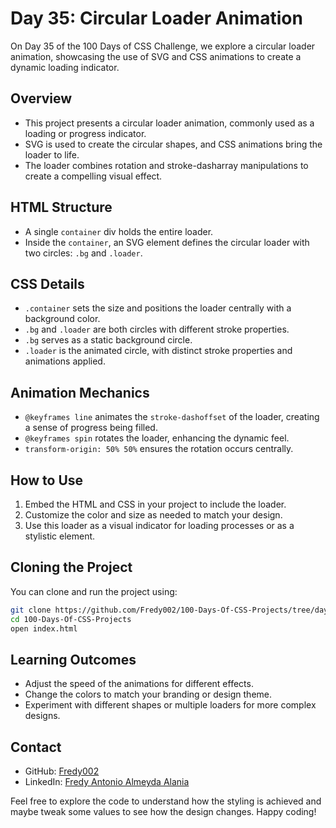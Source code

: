 # Day 35: Circular Loader Animation

On Day 35 of the 100 Days of CSS Challenge, we explore a circular loader animation, showcasing the use of SVG and CSS animations to create a dynamic loading indicator.

## Overview

- This project presents a circular loader animation, commonly used as a loading or progress indicator.
- SVG is used to create the circular shapes, and CSS animations bring the loader to life.
- The loader combines rotation and stroke-dasharray manipulations to create a compelling visual effect.

## HTML Structure

- A single `container` div holds the entire loader.
- Inside the `container`, an SVG element defines the circular loader with two circles: `.bg` and `.loader`.

## CSS Details

- `.container` sets the size and positions the loader centrally with a background color.
- `.bg` and `.loader` are both circles with different stroke properties.
- `.bg` serves as a static background circle.
- `.loader` is the animated circle, with distinct stroke properties and animations applied.

## Animation Mechanics

- `@keyframes line` animates the `stroke-dashoffset` of the loader, creating a sense of progress being filled.
- `@keyframes spin` rotates the loader, enhancing the dynamic feel.
- `transform-origin: 50% 50%` ensures the rotation occurs centrally.

## How to Use

1. Embed the HTML and CSS in your project to include the loader.
2. Customize the color and size as needed to match your design.
3. Use this loader as a visual indicator for loading processes or as a stylistic element.

## Cloning the Project

You can clone and run the project using:

```bash
git clone https://github.com/Fredy002/100-Days-Of-CSS-Projects/tree/day_31-40/day_35
cd 100-Days-Of-CSS-Projects
open index.html
```

## Learning Outcomes

- Adjust the speed of the animations for different effects.
- Change the colors to match your branding or design theme.
- Experiment with different shapes or multiple loaders for more complex designs.

## Contact

- GitHub: [Fredy002](https://github.com/Fredy002)
- LinkedIn: [Fredy Antonio Almeyda Alania](https://www.linkedin.com/in/fredy-antonio-almeyda-alania/)

Feel free to explore the code to understand how the styling is achieved and maybe tweak some values to see how the design changes. Happy coding!
